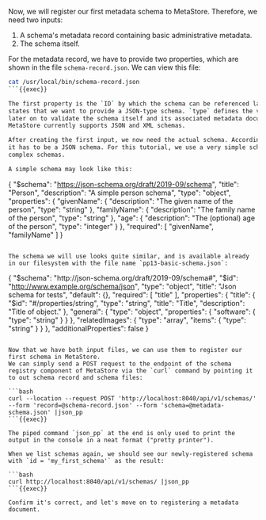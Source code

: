 Now, we will register our first metadata schema to MetaStore. Therefore, we need two inputs:

1. A schema's metadata record containing basic administrative metadata.
2. The schema itself.

For the metadata record, we have to provide two properties, which are shown in the file `schema-record.json`. We can view this file:

```bash
cat /usr/local/bin/schema-record.json
```{{exec}}

The first property is the `ID` by which the schema can be referenced later on. The second property 
states that we want to provide a JSON-type schema. `type` defines the validator which is used 
later on to validate the schema itself and its associated metadata documents.
MetaStore currently supports JSON and XML schemas.

After creating the first input, we now need the actual schema. According to our schema metadata record, 
it has to be a JSON schema. For this tutorial, we use a very simple schema even though MetaStore supports
complex schemas.

A simple schema may look like this:

```
{
  "$schema": "https://json-schema.org/draft/2019-09/schema",
  "title": "Person",
  "description": "A simple person schema",
  "type": "object",
  "properties": {
    "givenName": {
      "description": "The given name of the person",
      "type": "string"
    }, 
   "familyName": {
      "description": "The family name of the person",
      "type": "string"
    }, 
   "age": {
      "description": "The (optional) age of the person",
      "type": "integer"
    }
  },
  "required": [ "givenName", "familyName" ]
}
```

The schema we will use looks quite similar, and is available already in our filesystem with the file name `pp13-basic-schema.json`:

```
{
	"$schema": "http://json-schema.org/draft/2019-09/schema#",
	"$id": "http://www.example.org/schema/json",
	"type": "object",
	"title": "Json schema for tests",
	"default": {},
	"required": [
		"title"
	],
	"properties": {
		"title": {
			"$id": "#/properties/string",
			"type": "string",
			"title": "Title",
			"description": "Title of object."
		},
		"general": {
			"type": "object",
			"properties": {
				"software": {
					"type": "string"
				}
			}
		},
		"relatedImages": {
			"type": "array",
			"items": {
				"type": "string"
			}
		}
	},
	"additionalProperties": false
}
```

Now that we have both input files, we can use them to register our first schema in MetaStore.
We can simply send a POST request to the endpoint of the schema registry component of MetaStore via the `curl` command by pointing it to out schema record and schema files:

```bash
curl --location --request POST 'http://localhost:8040/api/v1/schemas/' --form 'record=@schema-record.json' --form 'schema=@metadata-schema.json' |json_pp
```{{exec}}

The piped command `json_pp` at the end is only used to print the output in the console in a neat format ("pretty printer").

When we list schemas again, we should see our newly-registered schema with `id = 'my_first_schema'` as the result:

```bash
curl http://localhost:8040/api/v1/schemas/ |json_pp
```{{exec}}

Confirm it's correct, and let's move on to registering a metadata document.